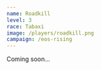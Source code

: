 ```yaml
---
name: Roadkill
level: 3
race: Tabaxi
image: /players/roadkill.png
campaign: /eos-rising
---
```


Coming soon...
